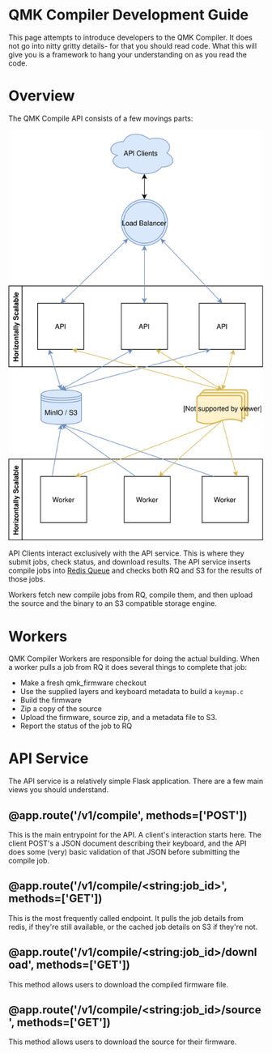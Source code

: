 # QMK Compiler Development Guide

This page attempts to introduce developers to the QMK Compiler. It does not go into nitty gritty details- for that you should read code. What this will give you is a framework to hang your understanding on as you read the code.

# Overview

The QMK Compile API consists of a few movings parts:

![Architecture Diagram](https://raw.githubusercontent.com/qmk/qmk_api/master/docs/architecture.svg)

API Clients interact exclusively with the API service. This is where they submit jobs, check status, and download results. The API service inserts compile jobs into [Redis Queue](https://python-rq.org) and checks both RQ and S3 for the results of those jobs.

Workers fetch new compile jobs from RQ, compile them, and then upload the source and the binary to an S3 compatible storage engine.

# Workers

QMK Compiler Workers are responsible for doing the actual building. When a worker pulls a job from RQ it does several things to complete that job:

* Make a fresh qmk_firmware checkout
* Use the supplied layers and keyboard metadata to build a `keymap.c`
* Build the firmware
* Zip a copy of the source
* Upload the firmware, source zip, and a metadata file to S3.
* Report the status of the job to RQ

# API Service

The API service is a relatively simple Flask application. There are a few main views you should understand.

## @app.route('/v1/compile', methods=['POST'])

This is the main entrypoint for the API. A client's interaction starts here. The client POST's a JSON document describing their keyboard, and the API does some (very) basic validation of that JSON before submitting the compile job.

## @app.route('/v1/compile/&lt;string:job_id&gt;', methods=['GET'])

This is the most frequently called endpoint. It pulls the job details from redis, if they're still available, or the cached job details on S3 if they're not.

## @app.route('/v1/compile/&lt;string:job_id&gt;/download', methods=['GET'])

This method allows users to download the compiled firmware file.

## @app.route('/v1/compile/&lt;string:job_id&gt;/source', methods=['GET'])

This method allows users to download the source for their firmware.
